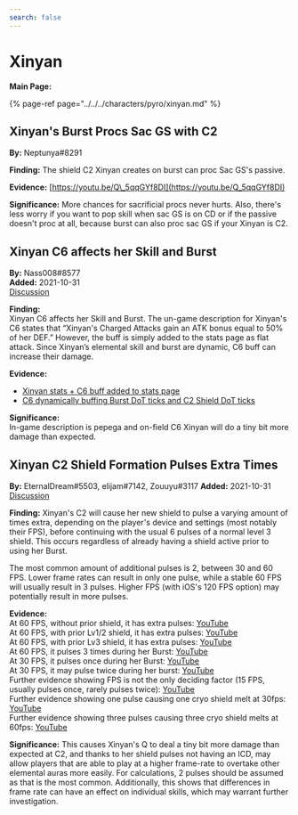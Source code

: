 ```yaml
---
search: false
---
```


# Xinyan

**Main Page:**

{% page-ref page="../../../characters/pyro/xinyan.md" %}

## Xinyan's Burst Procs Sac GS with C2

**By:** Neptunya\#8291

**Finding:** The shield C2 Xinyan creates on burst can proc Sac GS's passive.

**Evidence:** [https://youtu.be/Q\_5qqGYf8DI](https://youtu.be/Q_5qqGYf8DI)

**Significance:** More chances for sacrificial procs never hurts. Also, there's less worry if you want to pop skill when sac GS is on CD or if the passive doesn't proc at all, because burst can also proc sac GS if your Xinyan is C2.  

## Xinyan C6 affects her Skill and Burst  

**By:** Nass008\#8577  
**Added:** 2021-10-31  
[Discussion](https://tickettool.xyz/direct?url=https://cdn.discordapp.com/attachments/903997513890136085/904063136171167795/transcript-xinyan-c6-affects-skill-and-burst.html)  

**Finding:**  
Xinyan C6 affects her Skill and Burst. The un-game description for Xinyan's C6 states that “Xinyan's Charged Attacks gain an ATK bonus equal to 50% of her DEF.” However, the buff is simply added to the stats page as flat attack. Since Xinyan’s elemental skill and burst are dynamic, C6 buff can increase their damage.  

**Evidence:**  
* [Xinyan stats + C6 buff added to stats page](https://imgur.com/wvvDxey)  
* [C6 dynamically buffing Burst DoT ticks and C2 Shield DoT ticks](https://youtu.be/5oh5md4EofY)  

**Significance:**  
In-game description is pepega and on-field C6 Xinyan will do a tiny bit more damage than expected.

## Xinyan C2 Shield Formation Pulses Extra Times

**By:** EternalDream\#5503, elijam\#7142, Zouuyu\#3117
**Added:** 2021-10-31  
[Discussion](https://tickettool.xyz/direct?url=https://cdn.discordapp.com/attachments/895344911824605274/904424443059789875/transcript-xinyan-c2-shield-formation-pulses.html)

**Finding:** Xinyan's C2 will cause her new shield to pulse a varying amount of times extra, depending on the player's device and settings (most notably their FPS), before continuing with the usual 6 pulses of a normal level 3 shield. This occurs regardless of already having a shield active prior to using her Burst. 

The most common amount of additional pulses is 2, between 30 and 60 FPS. Lower frame rates can result in only one pulse, while a stable 60 FPS will usually result in 3 pulses. Higher FPS (with iOS's 120 FPS option) may potentially result in more pulses.

**Evidence:**  
At 60 FPS, without prior shield, it has extra pulses: [YouTube](https://www.youtube.com/watch?v=TlIXuNzeqzo)  
At 60 FPS, with prior Lv1/2 shield, it has extra pulses: [YouTube](https://www.youtube.com/watch?v=VGpt3l8PTF4)  
At 60 FPS, with prior Lv3 shield, it has extra pulses: [YouTube](https://www.youtube.com/watch?v=ZnjFrjQcct4)  
At 60 FPS, it pulses 3 times during her Burst: [YouTube](https://www.youtube.com/watch?v=tZcOfUPlFxo)  
At 30 FPS, it pulses once during her Burst: [YouTube](https://www.youtube.com/watch?v=dFddHesfwZQ)  
At 30 FPS, it may pulse twice during her burst: [YouTube](https://youtu.be/RfAgpS-mD2U)  
Further evidence showing FPS is not the only deciding factor (15 FPS, usually pulses once, rarely pulses twice): [YouTube](https://www.youtube.com/watch?v=F1oQq3SZfDg)  
Further evidence showing one pulse causing one cryo shield melt at 30fps: [YouTube](https://www.youtube.com/watch?v=dUnJg6940ws)  
Further evidence showing three pulses causing three cryo shield melts at 60fps: [YouTube](https://www.youtube.com/watch?v=cYc0MLsZh-Y)

**Significance:** This causes Xinyan's Q to deal a tiny bit more damage than expected at C2, and thanks to her shield pulses not having an ICD, may allow players that are able to play at a higher frame-rate to overtake other elemental auras more easily. For calculations, 2 pulses should be assumed as that is the most common. Additionally, this shows that differences in frame rate can have an effect on individual skills, which may warrant further investigation. 